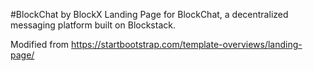 #BlockChat by BlockX
Landing Page for BlockChat, a decentralized messaging platform built on Blockstack.

Modified from https://startbootstrap.com/template-overviews/landing-page/
